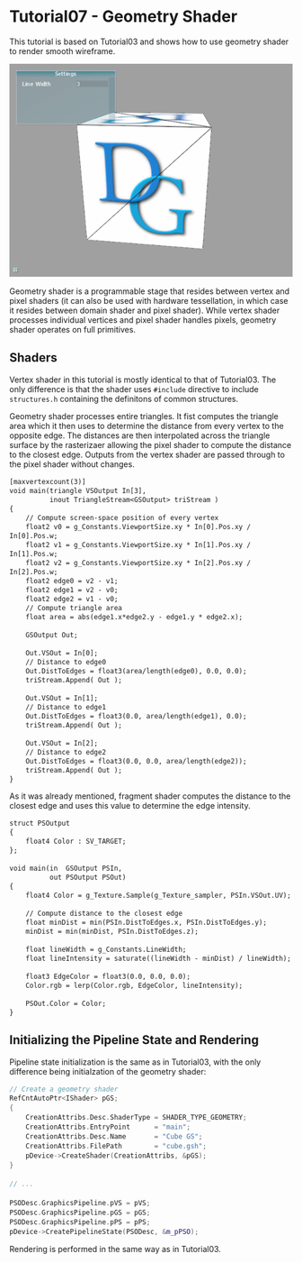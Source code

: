 # Tutorial07 - Geometry Shader

This tutorial is based on Tutorial03 and shows how to use geometry shader to render smooth wireframe.

![](Animation_Large.gif)

Geometry shader is a programmable stage that resides between vertex and pixel shaders (it can also 
be used with hardware tessellation, in which case it resides between domain shader and pixel shader). 
While vertex shader processes individual vertices and pixel shader handles pixels, geometry shader operates
on full primitives.

## Shaders

Vertex shader in this tutorial is mostly identical to that of Tutorial03. The only difference is that
the shader uses `#include` directive to include `structures.h` containing the definitons of common structures.

Geometry shader processes entire triangles. It fist computes the triangle area which it then uses to
determine the distance from every vertex to the opposite edge. The distances are then
interpolated across the triangle surface by the rasterizaer allowing the pixel shader to compute the distance
to the closest edge. Outputs from the vertex shader are passed through to the pixel shader
without changes.

```hlsl
[maxvertexcount(3)]
void main(triangle VSOutput In[3], 
          inout TriangleStream<GSOutput> triStream )
{
    // Compute screen-space position of every vertex
    float2 v0 = g_Constants.ViewportSize.xy * In[0].Pos.xy / In[0].Pos.w;
    float2 v1 = g_Constants.ViewportSize.xy * In[1].Pos.xy / In[1].Pos.w;
    float2 v2 = g_Constants.ViewportSize.xy * In[2].Pos.xy / In[2].Pos.w;
    float2 edge0 = v2 - v1;
    float2 edge1 = v2 - v0;
    float2 edge2 = v1 - v0;
    // Compute triangle area
    float area = abs(edge1.x*edge2.y - edge1.y * edge2.x);

    GSOutput Out;

    Out.VSOut = In[0];
    // Distance to edge0
    Out.DistToEdges = float3(area/length(edge0), 0.0, 0.0);
    triStream.Append( Out );

    Out.VSOut = In[1];
    // Distance to edge1
    Out.DistToEdges = float3(0.0, area/length(edge1), 0.0);
    triStream.Append( Out );

    Out.VSOut = In[2];
    // Distance to edge2
    Out.DistToEdges = float3(0.0, 0.0, area/length(edge2));
    triStream.Append( Out );
}
```

As it was already mentioned, fragment shader computes the distance to the 
closest edge and uses this value to determine the edge intensity.

```hlsl
struct PSOutput
{
    float4 Color : SV_TARGET;
};

void main(in  GSOutput PSIn, 
          out PSOutput PSOut)
{
    float4 Color = g_Texture.Sample(g_Texture_sampler, PSIn.VSOut.UV);
    
    // Compute distance to the closest edge
    float minDist = min(PSIn.DistToEdges.x, PSIn.DistToEdges.y);
    minDist = min(minDist, PSIn.DistToEdges.z);

    float lineWidth = g_Constants.LineWidth;
    float lineIntensity = saturate((lineWidth - minDist) / lineWidth);

    float3 EdgeColor = float3(0.0, 0.0, 0.0);
    Color.rgb = lerp(Color.rgb, EdgeColor, lineIntensity);

    PSOut.Color = Color;
}
```

## Initializing the Pipeline State and Rendering

Pipeline state initialization is the same as in Tutorial03, with the only difference being
initialzation of the geometry shader:

```cpp
// Create a geometry shader
RefCntAutoPtr<IShader> pGS;
{
    CreationAttribs.Desc.ShaderType = SHADER_TYPE_GEOMETRY;
    CreationAttribs.EntryPoint      = "main";
    CreationAttribs.Desc.Name       = "Cube GS";
    CreationAttribs.FilePath        = "cube.gsh";
    pDevice->CreateShader(CreationAttribs, &pGS);
}

// ...

PSODesc.GraphicsPipeline.pVS = pVS;
PSODesc.GraphicsPipeline.pGS = pGS;
PSODesc.GraphicsPipeline.pPS = pPS;
pDevice->CreatePipelineState(PSODesc, &m_pPSO);
```

Rendering is performed in the same way as in Tutorial03.

